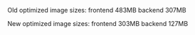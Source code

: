 Old optimized image sizes:
frontend 483MB
backend 307MB

New optimized image sizes:
frontend 303MB 
backend 127MB

